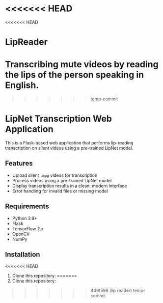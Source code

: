 <<<<<<< HEAD
=======
<<<<<<< HEAD
# LipReader
Transcribing mute videos by reading the lips of the person speaking in English.
=======
>>>>>>> temp-commit
# LipNet Transcription Web Application

This is a Flask-based web application that performs lip-reading transcription on silent videos using a pre-trained LipNet model.

## Features

- Upload silent `.mpg` videos for transcription
- Process videos using a pre-trained LipNet model
- Display transcription results in a clean, modern interface
- Error handling for invalid files or missing model

## Requirements

- Python 3.8+
- Flask
- TensorFlow 2.x
- OpenCV
- NumPy

## Installation

<<<<<<< HEAD
1. Clone this repository:
=======
1. Clone this repository:
>>>>>>> 449f599 (lip reader)
>>>>>>> temp-commit
